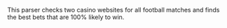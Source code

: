 This parser checks two casino websites for all football matches and finds the best bets that are 100% likely to win.
